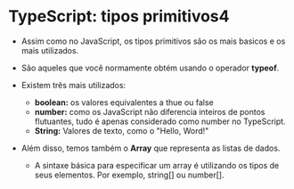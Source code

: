 # TypeScript: tipos primitivos4
+ Assim como no JavaScript, os tipos primitivos são os mais basicos e os
mais utilizados.

+ São aqueles que você normamente obtém usando o operador **typeof**.

+ Existem três mais utilizados:
    + **boolean:** os valores equivalentes a thue ou false
    + **number:** como os JavaScript não diferencia inteiros de pontos
    flutuantes, tudo é apenas considerado como number no TypeScript.
    + **String:** Valores de texto, como o "Hello, Word!"

+ Além disso, temos também o **Array** que representa as listas de dados.
    + A sintaxe básica para especificar um array é utilizando os tipos de seus elementos. Por exemplo, string[] ou number[].